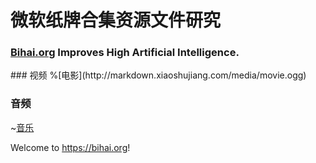 # 微软纸牌合集资源文件研究


### [Bihai.org](https://bihai.org) Improves High Artificial Intelligence.
<div id="wx_pic" style="display: none"><img id='' src="https://octodex.github.com/images/minion.png" alt="图片替换文本" align="bottom"  /></div>
### 视频
%[电影](http://markdown.xiaoshujiang.com/media/movie.ogg)

### 音频
~[音乐](http://markdown.xiaoshujiang.com/media/horse.ogg)

Welcome to https://bihai.org!



